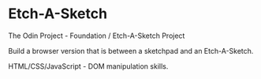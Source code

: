 # Etch-A-Sketch
The Odin Project - Foundation / Etch-A-Sketch Project

Build a browser version that is between a sketchpad and an Etch-A-Sketch.

HTML/CSS/JavaScript - DOM manipulation skills.

